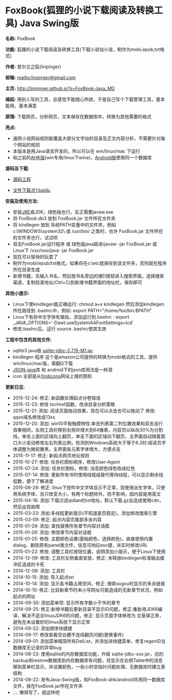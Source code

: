 # FoxBook(狐狸的小说下载阅读及转换工具) Java Swing版

**名称:** FoxBook

**功能:** 狐狸的小说下载阅读及转换工具(下载小说站小说，制作为mobi,epub,txt格式)

**作者:** 爱尔兰之狐(linpinger)

**邮箱:** <mailto:linpinger@gmail.com>

**主页:** <http://linpinger.github.io?s=FoxBook-Java_MD>

**缘起:** 用别人写的工具，总感觉不能随心所欲，于是自己写个下载管理工具，基本能用，基本满意

**原理:** 下载网页，分析网页，文本保存在数据库中，转换为其他需要的格式

**亮点:** 

-   通用小说网站规则能覆盖大部分文字站的目录及正文内容分析，不需要针对每个网站的规则
-   本版本是用Java语言开发的，所以可以在 win/linux/mac 下运行
-   和之前的[AHK版][foxbook-ahk](win专用/linux下wine)，[Android版][foxbook-android]使用同一个数据库

**源码及下载:**

-   [源码工程](https://github.com/linpinger/foxbook-java)

-   [文件下载点1:baidu][pan_baidu]

**安装及使用方法:**

- 安装[JRE](http://www.java.com/zh_CN/download/index.jsp)或JDK，绿色版也行，反正需要javaw.exe
- 将 FoxBook.db3 放到 FoxBook.jar 文件所在文件夹
- 将 kindlegen 放到 系统PATH变量中的文件夹，例如c:\WINDOWS\system32\ 或 /usr/bin/ 之类的，也许 FoxBook.jar 文件所在的文件夹也行，试试呗
- 双击FoxBook.jar运行程序 或  绿色版java路进/javaw -jar FoxBook.jar 或 Linux下 /xxx/ooo/java -jar FoxBook.jar
- 现在可以愉快的玩耍了
- 制作为mobi/epub/txt格式，如果存在c:\etc就保存到该文件夹，否则就在程序所在目录生成
- 新增书籍，先输入书名，然后按书名旁边的搜D按钮进入搜索界面，选择搜索渠道，复制目录地址(Ctrl+C)到新增书籍界面的地址栏，保存即可

**其他小提示:**

- Linux下使kindlegen能正确运行: chmod a+x kindlegen  然后添加kindlegen所在路径到 .bashrc中，例如: export PATH="/home/fox/bin:$PATH"
- Linux下有些中文字体有锯齿，添加这行到.bashrc : export _JAVA_OPTIONS='-Dawt.useSystemAAFontSettings=lcd'
- 修改.bashrc后，运行 source .bashrc使其生效

**工程中包含的其他文件:**

- sqlite3 java版 [sqlite-jdbc-3.7.15-M1.jar](https://bitbucket.org/xerial/sqlite-jdbc)
- kindlegen 程序 这个是amazon公司提供的转换为mobi格式的工具，提供win/linux/mac版，需翻Q下载
- [JSON-java](https://github.com/douglascrockford/JSON-java)库 和 android下的json库用法是一样滴
- icon 全部是从[findicons](http://findicons.com)网站上搜的图标


**更新日志:**

- 2015-12-24: 修正: 新函数处理起点分卷错误
- 2015-12-23: 修改 tocHref函数，改进目录分析策略
- 2015-12-21: 添加: 阅读页面拖动效果，现在可以点击也可以拖动了 修改: qqxs域名修改成13xs
- 2015-12-20: 添加: win10平板触摸特性:单击列表第二列位置效果和双击该行效果相同，左侧工具栏移到右侧并增大到64像素，内容页以纵向30%为分割线，单击上面的区域向上翻页，单击下面的区域向下翻页，主界面自动随着窗口大小变动修改左右列表比例，检测到Windows系统大于等于6.2时:阅读页字体调整为微软雅黑，主界面各元素字体增大，方便点击
- 2015-11-17: 修正: 新起点网页地址规则
- 2015-10-27: 修改: 任务栏图标顺序，修改User-Agent
- 2015-07-24: 添加: 任务栏图标，修改: 消息颜色绿色改成红色
- 2015-07-14: 修改: 更新所有书时使用线程组替代等待线程，可以显示剩余线程数，便于了解进度
- 2015-06-29: 修正: linux下控件中文字体显示不正常，现使用派生字体，只使用系统字体，且只改变大小，有两个标题除外，但不影响，因内容是用英文
- 2015-04-16: 添加:下载过滤qidian的txt地址，默认下载.gz会造成使用cdn，然后出现故障
- 2015-03-23: 添加:多线程更新提示(不知道是否稳定)，添加修改搜索引擎
- 2015-03-09: 修正: 起点内容页尾部多余内容
- 2015-01-28: 添加: 查找替换所有章节内容对话框
- 2015-01-26: 添加: 修改章节内容对话框
- 2015-01-25: 修改: 主题颜色设置(基础颜色，选择颜色)，直接使用内置dialog，删除原有panel类文件，信息可响应esc键，并实时修改URL
- 2015-01-22: 修改: 调整工具栏按钮位置，说明添加小提示，便于Linux下使用
- 2014-12-09: 修改: 工具栏左侧垂直安放，修正: 未释放kindlegen标准输出缓冲区造成的卡死
- 2014-12-08: 添加: 工具栏
- 2014-10-15: 添加: 导入起点txt
- 2014-10-14: 添加: 显示各书籍占用空间，修正: 搜索sogou时显示的多余链接
- 2014-10-10: 修正: 比较新章节时未小写网址可能造成的无新章节状况，例如起点的网址
- 2014-09-30: 添加菜单项: 显示所有字数小于1K的章节
- 2014-09-25: 修正:新增书籍后更新目录不显示ID问题，修正:重新用JDK6编译，解决不适合linuxJDK6的问题，修正: 显示页面字体修改为 文泉驿正黑，避免在未设置好的linux系统下显示正常
- 2014-09-22: 添加顺序快捷键
- 2014-09-17: 修改查看空白健不连续翻页问题(更换事件)
- 2014-09-01: 添加菜单精简所有DelList，并添加进快捷菜单，修复regenID当数据库无记录的异常bug
- 2014-08-23: 使用sqlite的内存数据库功能，升级 sqlite-jdbc-xxx.jar，旧的backup和restore数据库到内存数据库有问题，将显示在右侧Table中的消息移到菜单栏显示，并设置颜色，一些小的空指针问题处理，无数据库时建立表结构
- 2014-08-22: 发布Java-Swing版，和FoxBook-ahk/android共用同一数据库文件，放在FoxBook.jar所在文件夹
- ...: 懒得写了，就这样吧


[foxbook-ahk]: https://github.com/linpinger/foxbook-ahk
[foxbook-android]: https://github.com/linpinger/foxbook-android
[pan_baidu]: http://pan.baidu.com/s/1bnqxdjL "百度网盘共享"
